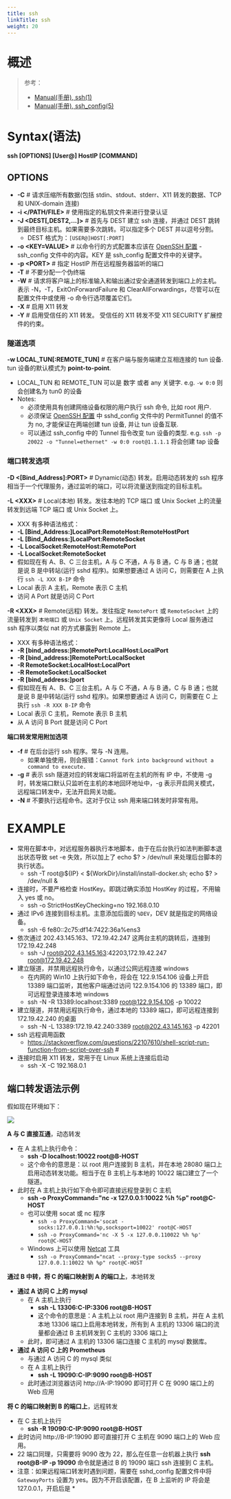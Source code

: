 ```yaml
---
title: ssh
linkTitle: ssh
weight: 20
---
```


# 概述

> 参考：
>
> - [Manual(手册), ssh(1)](https://man.openbsd.org/ssh)
> - [Manual(手册), ssh_config(5)](https://man.openbsd.org/ssh_config)

# Syntax(语法)

**ssh \[OPTIONS] \[User@] HostIP \[COMMAND]**

## OPTIONS

- **-C** # 请求压缩所有数据(包括 stdin、stdout、stderr、X11 转发的数据、TCP 和 UNIX-domain 连接)
- **-i \</PATH/FILE>** # 使用指定的私钥文件来进行登录认证
- **-J \<DEST\[,DEST2,...]>** # 首先与 DEST 建立 ssh 连接，并通过 DEST 跳转到最终目标主机。如果需要多次跳转。可以指定多个 DEST 并以逗号分割。
  - DEST 格式为：`[USER@]HOST[:PORT]`
- **-o \<KEY=VALUE>** # 以命令行的方式配置本应该在 [OpenSSH 配置](/docs/4.数据通信/Utility/OpenSSH/OpenSSH%20配置.md#ssh_config%20文件) - ssh_config 文件中的内容。KEY 是 ssh_config 配置文件中的关键字。
- **-p \<PORT>** # 指定 HostIP 所在远程服务器监听的端口
- **-T** # 不要分配一个伪终端
- **-W** # 请求将客户端上的标准输入和输出通过安全通道转发到端口上的主机。 表示 -N，-T，ExitOnForwardFailure 和 ClearAllForwardings，尽管可以在配置文件中或使用 -o 命令行选项覆盖它们。
- **-X** # 启用 X11 转发
- **-Y** # 启用受信任的 X11 转发。 受信任的 X11 转发不受 X11 SECURITY 扩展控件的约束。

### 隧道选项

**-w LOCAL_TUN\[:REMOTE_TUN]** # 在客户端与服务端建立互相连接的 tun 设备. tun 设备的默认模式为 **point-to-point**.

- LOCAL_TUN 和 REMOTE_TUN 可以是 数字 或者 any 关键字. e.g. `-w 0:0` 则会创建名为 tun0 的设备
- Notes:
  - 必须使用具有创建网络设备权限的用户执行 ssh 命令, 比如 root 用户.
  - 必须保证 [OpenSSH 配置](/docs/4.数据通信/Utility/OpenSSH/OpenSSH%20配置.md) 中 sshd_config 文件中的 PermitTunnel 的值不为 no, 才能保证在两端创建 tun 设备, 并让 tun 设备互联.
  - 可以通过 ssh_config 中的 Tunnel 指令改变 tun 设备的类型. e.g. `ssh -p 20022 -o "Tunnel=ethernet" -w 0:0 root@1.1.1.1` 将会创建 tap 设备

### 端口转发选项

**-D \<\[Bind_Address]:PORT>** # Dynamic(动态) 转发。启用动态转发的 ssh 程序相当于一个代理服务，通过监听的端口，可以将流量送到指定的目标主机。

**-L \<XXX>** # Local(本地) 转发。发往本地的 TCP 端口 或 Unix Socket 上的流量转发到远端 TCP 端口 或 Unix Socket 上。

- XXX 有多种语法格式：
- **-L \[Bind_Address:]LocalPort:RemoteHost:RemoteHostPort**
- **-L \[Bind_Address:]LocalPort:RemoteSocket**
- **-L LocalSocket:RemoteHost:RemotePort**
- **-L LocalSocket:RemoteSocket**
- 假如现在有 A、B、C 三台主机，A 与 C 不通，A 与 B 通，C 与 B 通；也就是说 B 是中转站(运行 sshd 程序)。如果想要通过 A 访问 C，则需要在 A 上执行 `ssh -L XXX B-IP` 命令
- Local 表示 A 主机，Remote 表示 C 主机
- 访问 A Port 就是访问 C Port

**-R \<XXX>** # Remote(远程) 转发。发往指定 `RemotePort` 或 `RemoteSocket` 上的流量转发到 `本地端口` 或 `Unix Socket` 上。远程转发其实更像将 Local 服务通过 ssh 程序以类似 nat 的方式暴露到 Remote 上。

- XXX 有多种语法格式：
- **-R \[bind_address:]RemotePort:LocalHost:LocalPort**
- **-R \[bind_address:]RemotePort:LocalSocket**
- **-R RemoteSocket:LocalHost:LocalPort**
- **-R RemoteSocket:LocalSocket**
- **-R \[bind_address:]port**
- 假如现在有 A、B、C 三台主机，A 与 C 不通，A 与 B 通，C 与 B 通；也就是说 B 是中转站(运行 sshd 程序)。如果想要通过 A 访问 C，则需要在 C 上执行 `ssh -R XXX B-IP` 命令
- Local 表示 C 主机，Remote 表示 B 主机
- 从 A 访问 B Port 就是访问 C Port

**端口转发常用附加选项**

- **-f** # 在后台运行 ssh 程序。常与 -N 连用。
  - 如果单独使用，则会报错：`Cannot fork into background without a command to execute.`
- **-g** # 表示 ssh 隧道对应的转发端口将监听在主机的所有 IP 中，不使用 -g 时，转发端口默认只监听在主机的本地回环地址中，-g 表示开启网关模式，远程端口转发中，无法开启网关功能。
- **-N** # 不要执行远程命令。这对于仅让 ssh 用来端口转发时非常有用。

# EXAMPLE

- 常用在脚本中，对远程服务器执行本地脚本，由于在后台执行如法判断脚本退出状态导致 set -e 失效，所以加上了 echo $? > /dev/null 来处理后台脚本的执行状态。
  - ssh -T root@${IP} < ${WorkDir}/install/install-docker.sh; echo $? > /dev/null &
- 连接时，不要严格检查 HostKey。即跳过确实添加 HostKey 的过程，不用输入 yes 或 no。
  - ssh -o StrictHostKeyChecking=no 192.168.0.10
- 通过 IPv6 连接到目标主机。主意添加后面的 `%DEV`，DEV 就是指定的网络设备。
  - ssh -6 fe80::2c75:df14:7422:36a%ens3
- 依次通过 202.43.145.163、172.19.42.247 这两台主机的跳转后，连接到 172.19.42.248
  - ssh -J root@202.43.145.163:42203,172.19.42.247 root@172.19.42.248
- 建立隧道，并禁用远程执行命令，以通过公网远程连接 windows
  - 在内网的 Win10 上执行如下命令，将会在 122.9.154.106 设备上开启 13389 端口监听，其他客户端通过访问 122.9.154.106 的 13389 端口，即可远程登录连接本地 windows
  - ssh -N -R 13389:localhost:3389 root@122.9.154.106 -p 10022
- 建立隧道，并禁用远程执行命令，通过本地的 13389 端口，即可远程连接到 172.19.42.240 的桌面
  - ssh -N -L 13389:172.19.42.240:3389 root@202.43.145.163 -p 42201
- ssh 远程调用函数
  - <https://stackoverflow.com/questions/22107610/shell-script-run-function-from-script-over-ssh> #
- 连接时启用 X11 转发，常用于在 Linux 系统上连接后启动
  - ssh -X -C 192.168.0.1

## 端口转发语法示例

假如现在环境如下：

![](https://notes-learning.oss-cn-beijing.aliyuncs.com/mzs2hg/1639031352911-319c0d47-4ef2-4aa2-ae0f-b0e3f77615d0.jpeg)

**A 与 C 直接互通**，动态转发

- 在 A 主机上执行命令：
  - **ssh -D localhost:10022 root@B-HOST**
  - 这个命令的意思是：以 root 用户连接到 B 主机，并在本地 28080 端口上启用动态转发功能。相当于在 B 主机上与本地的 10022 端口建立了一个隧道。
- 此时在 A 主机上执行如下命令即可直接远程登录到 C 主机
  - **ssh -o ProxyCommand="nc -x 127.0.0.1:10022 %h %p" root@C-HOST**
  - 也可以使用 socat 或 nc 程序
    - `ssh -o ProxyCommand='socat - socks:127.0.0.1:%h:%p,socksport=10022' root@C-HOST`
    - `ssh -o ProxyCommand='nc -X 5 -x 127.0.0.110022 %h %p' root@C-HOST`
  - Windows 上可以使用 [Netcat](/docs/4.数据通信/Utility/Netcat.md) 工具
    - `ssh -o ProxyCommand="ncat --proxy-type socks5 --proxy 127.0.0.1:10022 %h %p" root@C-HOST`

**通过 B 中转，将 C 的端口映射到 A 的端口上**，本地转发

- **通过 A 访问 C 上的 mysql**
  - 在 A 主机上执行
    - **ssh -L 13306:C-IP:3306 root@B-HOST**
    - 这个命令的意思是：A 主机上以 root 用户连接到 B 主机，并在 A 主机本地 13306 端口上启用本地转发，所有到 A 主机的 13306 端口的流量都会通过 B 主机转发到 C 主机的 3306 端口上
  - 此时，即可通过 A 主机的 13306 端口连接 C 主机的 mysql 数据库。
- **通过 A 访问 C 上的 Prometheus**
  - 与通过 A 访问 C 的 mysql 类似
  - 在 A 主机上执行
    - **ssh -L 19090:C-IP:9090 root@B-HOST**
  - 此时通过浏览器访问 http://A-IP:19090 即可打开 C 在 9090 端口上的 Web 应用

**将 C 的端口映射到 B 的端口上**，远程转发

- 在 C 主机上执行
  - **ssh -R 19090:C-IP:9090 root@B-HOST**
- 此时访问 http://B-IP:19090 即可直接打开 C 主机在 9090 端口上的 Web 应用。
- 22 端口同理，只需要将 9090 改为 22，那么在任意一台机器上执行 **ssh root@B-IP -p 19090** 命令就是通过 B 的 19090 端口 ssh 连接到 C 主机。
- 注意：如果远程端口转发时遇到问题，需要在 sshd_config 配置文件中将 `GatewayPorts` 设置为 yes。因为不开启该配置，在 B 上监听的 IP 将会是 127.0.0.1，开启后是 \*

